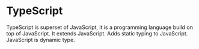# TypeScript

TypeScript is superset of JavaScript, it is a programming language build on top of JavaScript. It extends JavaScript. Adds static typing to JavaScript. JavaScript is dynamic type.
